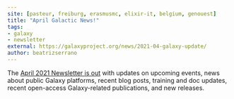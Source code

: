 ```yaml
---
site: [pasteur, freiburg, erasmusmc, elixir-it, belgium, genouest]
title: "April Galactic News!"
tags: 
- galaxy
- newsletter
external: https://galaxyproject.org/news/2021-04-galaxy-update/
author: beatrizserrano
---
```


The [April 2021 Newsletter is out](https://galaxyproject.org/news/2021-04-galaxy-update/) with updates on upcoming events, news about public Galaxy platforms, recent blog posts, training and doc updates, recent open-access Galaxy-related publications, and new releases.

